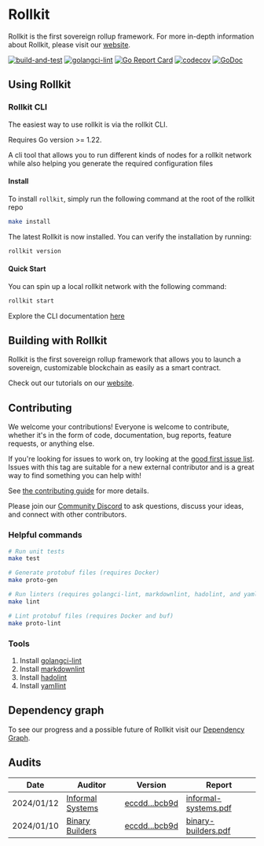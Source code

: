 # Rollkit

Rollkit is the first sovereign rollup framework. For more in-depth information about Rollkit, please visit our [website][docs].

<!-- markdownlint-disable MD013 -->
[![build-and-test](https://github.com/rollkit/rollkit/actions/workflows/test.yml/badge.svg)](https://github.com/rollkit/rollkit/actions/workflows/test.yml)
[![golangci-lint](https://github.com/rollkit/rollkit/actions/workflows/lint.yml/badge.svg)](https://github.com/rollkit/rollkit/actions/workflows/lint.yml)
[![Go Report Card](https://goreportcard.com/badge/github.com/rollkit/rollkit)](https://goreportcard.com/report/github.com/rollkit/rollkit)
[![codecov](https://codecov.io/gh/rollkit/rollkit/branch/main/graph/badge.svg?token=CWGA4RLDS9)](https://codecov.io/gh/rollkit/rollkit)
[![GoDoc](https://godoc.org/github.com/rollkit/rollkit?status.svg)](https://godoc.org/github.com/rollkit/rollkit)
<!-- markdownlint-enable MD013 -->

## Using Rollkit

### Rollkit CLI

The easiest way to use rollkit is via the rollkit CLI.

Requires Go version >= 1.22.

A cli tool that allows you to run different kinds of nodes for a rollkit network
while also helping you generate the required configuration files

#### Install

To install `rollkit`, simply run the following command at the root of the
rollkit repo

```bash
make install
```

The latest Rollkit is now installed. You can verify the installation by running:

```bash
rollkit version
```

#### Quick Start

You can spin up a local rollkit network with the following command:

```bash
rollkit start
```

Explore the CLI documentation [here](./cmd/rollkit/docs/rollkit.md)

## Building with Rollkit

Rollkit is the first sovereign rollup framework that allows you to launch
a sovereign, customizable blockchain as easily as a smart contract.

Check out our tutorials on our [website][docs].

## Contributing

We welcome your contributions! Everyone is welcome to contribute, whether it's
in the form of code, documentation, bug reports, feature
requests, or anything else.

If you're looking for issues to work on, try looking at the
[good first issue list](https://github.com/rollkit/rollkit/issues?q=is%3Aissue+is%3Aopen+label%3A%22good+first+issue%22).
Issues with this tag are suitable for a new external contributor and is a great
way to find something you can help with!

See
[the contributing guide](https://github.com/rollkit/rollkit/blob/main/CONTRIBUTING.md)
for more details.

Please join our
[Community Discord](https://discord.com/invite/YsnTPcSfWQ)
to ask questions, discuss your ideas, and connect with other contributors.

### Helpful commands

```sh
# Run unit tests
make test

# Generate protobuf files (requires Docker)
make proto-gen

# Run linters (requires golangci-lint, markdownlint, hadolint, and yamllint)
make lint

# Lint protobuf files (requires Docker and buf)
make proto-lint

```

### Tools

1. Install [golangci-lint](https://golangci-lint.run/welcome/install/)
1. Install [markdownlint](https://github.com/DavidAnson/markdownlint)
1. Install [hadolint](https://github.com/hadolint/hadolint)
1. Install [yamllint](https://yamllint.readthedocs.io/en/stable/quickstart.html)

## Dependency graph

To see our progress and a possible future of Rollkit visit our [Dependency
Graph](https://github.com/rollkit/rollkit/blob/main/specs/src/specs/rollkit-dependency-graph.md).

## Audits

| Date | Auditor | Version | Report |
|---|---|---|---|
| 2024/01/12 | [Informal Systems](https://informal.systems/) | [eccdd...bcb9d](https://github.com/rollkit/rollkit/commit/eccdd0f1793a5ac532011ef4d896de9e0d8bcb9d) | [informal-systems.pdf](specs/audit/informal-systems.pdf) |
| 2024/01/10 | [Binary Builders](https://binary.builders/)   | [eccdd...bcb9d](https://github.com/rollkit/rollkit/commit/eccdd0f1793a5ac532011ef4d896de9e0d8bcb9d) | [binary-builders.pdf](specs/audit/binary-builders.pdf)   |

[docs]: https://rollkit.dev
